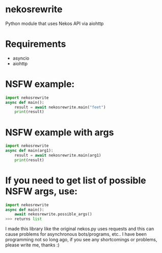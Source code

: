 # nekosrewrite
Python module that uses Nekos API via aiohttp

# Requirements
- asyncio
- aiohttp

# NSFW example:
```py
import nekosrewrite
async def main():
    result = await nekosrewrite.main("feet")
    print(result)
```
# NSFW example with args
```py
import nekosrewrite
async def main(arg1):
    result = await nekosrewrite.main(arg1)
    print(result)
```
# If you need to get list of possible NSFW args, use:
```py
import nekosrewrite
async def main():
    await nekosrewrite.possible_args()
>>> returns list
```
I made this library like the original nekos.py uses requests and this can cause problems for asynchronous bots/programs, etc..
I have been programming not so long ago, if you see any shortcomings or problems, please write me, thanks :)
